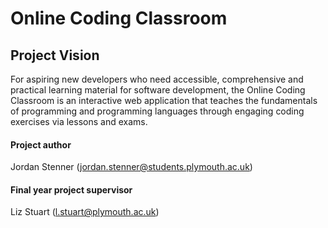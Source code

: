 # Online Coding Classroom
## Project Vision
For aspiring new developers who need accessible, comprehensive and practical learning material for software development, the Online Coding Classroom is an interactive web application that teaches the fundamentals of programming and programming languages through engaging coding exercises via lessons and exams. 

#### Project author
Jordan Stenner (jordan.stenner@students.plymouth.ac.uk)

#### Final year project supervisor
Liz Stuart (l.stuart@plymouth.ac.uk)
